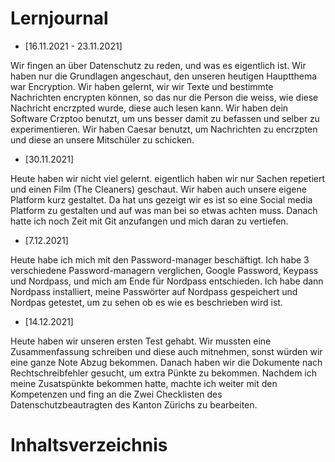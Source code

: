 # Lernjournal

- [16.11.2021 - 23.11.2021]

Wir fingen an über Datenschutz zu reden, und was es eigentlich ist. Wir haben nur die Grundlagen angeschaut, den unseren heutigen Hauptthema war Encryption. Wir haben gelernt, wir wir Texte und bestimmte Nachrichten encrypten können, so das nur die Person die weiss, wie diese Nachricht encrzpted wurde, diese auch lesen kann. Wir haben dein Software Crzptoo benutzt, um uns besser damit zu befassen und selber zu experimentieren. Wir haben Caesar benutzt, um Nachrichten zu encrzpten und diese an unsere Mitschüler zu schicken.

- [30.11.2021]

Heute haben wir nicht viel gelernt. eigentlich haben wir nur Sachen repetiert und einen Film (The Cleaners) geschaut. Wir haben auch unsere eigene Platform kurz gestaltet. Da hat uns gezeigt wir es ist so eine Social media Platform zu gestalten und auf was man bei so etwas achten muss. Danach hatte ich noch Zeit mit Git anzufangen und mich daran zu vertiefen.

- [7.12.2021]

Heute habe ich mich mit den Password-manager beschäftigt. Ich habe 3 verschiedene Password-managern verglichen, Google Password, Keypass und Nordpass, und mich am Ende für Nordpass entschieden. Ich habe dann Nordpass installiert, meine Passwörter auf Nordpass gespeichert und Nordpas getestet, um zu sehen ob es wie es beschrieben wird ist.

- [14.12.2021]

Heute haben wir unseren ersten Test gehabt. Wir mussten eine Zusammenfassung schreiben und diese auch mitnehmen, sonst würden wir eine ganze Note Abzug bekommen. Danach haben wir die Dokumente nach Rechtschreibfehler gesucht, um extra Pünkte zu bekommen. Nachdem ich meine Zusatspünkte bekommen hatte, machte ich weiter mit den Kompetenzen und fing an die Zwei Checklisten des Datenschutzbeautragten des Kanton Zürichs zu bearbeiten.

# Inhaltsverzeichnis